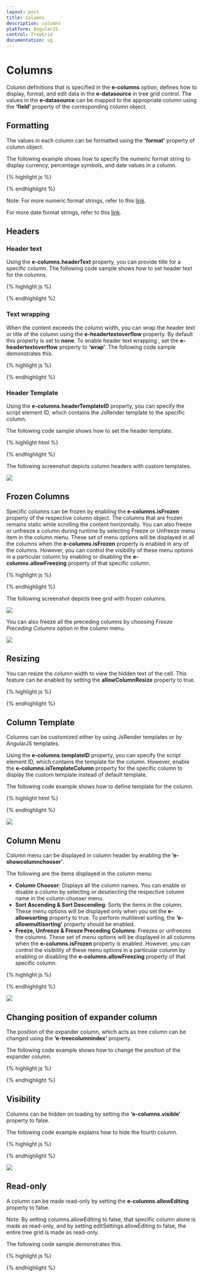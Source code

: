 ```yaml
---
layout: post
title: Columns
description: columns
platform: AngularJS
control: TreeGrid
documentation: ug
---
```


# Columns

Column definitions that is specified in the **e-columns** option, defines how to display, format, and edit data in the **e-datasource** in tree grid control. The values in the **e-datasource** can be mapped to the appropriate column using the **‘field’** property of the corresponding column object.                 

## Formatting

The values in each column can be formatted using the **‘format’** property of column object.                               

The following example shows how to specify the numeric format string to display currency, percentage symbols, and date values in a column.          

{% highlight js %}                    
                                                           
<!doctype html>
<body ng-controller="TreeGridCtrl">
    <!--Add  treegrid control here-->
    <div id="TreeGridContainer" ej-treegrid //... e-columns="columns">
    </div>
    <script>
    var columns = [{
            field: "Percentage",
            headerText: "Percentage",
            format: "{0:P0}"
        },
        {
            field: "Currency",
            headerText: "Currency",
            format: "{0:C2}"
        },
        {
            field: "startDate",
            headerText: "Start Date",
            format: "{0:MM/dd/yyyy}"
        },
        {
            field: "endDate",
            headerText: "End Date",
            format: "{0:MM/dd/yyyy hh:mm:ss}"
        }
    ]
    angular.module('listCtrl', ['ejangular'])
        .controller('TreeGridCtrl', function($scope) {
            //...
            $scope.columns = "columns";
        });
</script>
</body>

{% endhighlight %}

Note: For more numeric format strings, refer to this [link](https://msdn.microsoft.com/library/dwhawy9k(v=vs.100).aspx).

For more date format strings, refer to this [link](https://msdn.microsoft.com/library/az4se3k1(v=vs.100).aspx).                         
               
## Headers

### Header text

Using the **e-columns.headerText** property, you can provide title for a specific column. The following code sample shows how to set header text for the columns.

{% highlight js %}

<!doctype html>
<body ng-controller="TreeGridCtrl">
    <!--Add  treegrid control here-->
    <div id="TreeGridContainer" ej-treegrid //... e-columns="columns">
    </div>
    <script>
        var columns = [{
                field: "taskID",
                headerText: "Task Id"
            },
            {
                field: "taskName",
                headerText: "Task Name"
            },
            {
                field: "startDate",
                headerText: "Start Date"
            },
            {
                field: "endDate",
                headerText: "End Date"
            }
        ]
        angular.module('listCtrl', ['ejangular'])
            .controller('TreeGridCtrl', function($scope) {
                //...
                $scope.columns = "columns";
            });
    </script>
</body>

{% endhighlight %}

### Text wrapping

When the content exceeds the column width, you can wrap the header text or title of the column using the **e-headertextoverflow** property. By default this property is set to **none**. To enable header text wrapping , set the **e-headertextoverflow** property to **‘wrap’**. The following code sample demonstrates this.

{% highlight js %}

<!doctype html>
<body ng-controller="TreeGridCtrl">
    <!--Add  treegrid control here-->
    <div id="TreeGridContainer" ej-treegrid //... e-headertextoverflow="wrap">        
    </div>
</body>

{% endhighlight %}

### Header Template

Using the **e-columns.headerTemplateID** property, you can specify the script element ID, which contains the JsRender template to the specific column.

The following code sample shows how to set the header template.                 

{% highlight html %}

<body ng-controller="TreeGridCtrl">
    <script type="text/x-jsrender" id="resource">
        <div>
            <div class="name">
                <img src="13.4.0.53/themes/web/images/treegrid/icon-03.png" width="20" height="20" />
            </div>
            <div style="position:relative; top:3px;">
                Resources
            </div>
        </div>
    </script>
    <script type="text/x-jsrender" id="projectName">
        <div>
            <div>
                <img src="13.4.0.53/themes/web/images/treegrid/icon-01.png" width="20" height="20" />
            </div>
            <div style="position:relative; top:3px;">
                Task Name
            </div>
        </div>
    </script>
    <!--Add  treegrid control here-->
    <div id="TreeGridContainer" ej-treegrid //... e-columns="columns">
    </div>
    <script>
        var columns = [{
            field: "taskName",
            editType: "stringedit",
            headerTemplateID: "#projectName"
        }, {
            field: "startDate",
            editType: "datepicker"
        }, {
            field: "resourceId",
            editType: "dropdownedit",
            dropdownData: projectResources,
            headerTemplateID: "#resource"
        }, {
            field: "progress",
            editType: "numericedit"
        }]
        angular.module('listCtrl', ['ejangular'])
            .controller('TreeGridCtrl', function($scope) {
                //...
                $scope.columns = "columns";
            });
    </script>
</body>
    

{% endhighlight %}

The following screenshot depicts column headers with custom templates.

![](Columns_images/Columns_img1.png)

## Frozen Columns

Specific columns can be frozen by enabling the **e-columns.isFrozen** property of the respective column object. The columns that are frozen remains static while scrolling the content horizontally. You can also freeze or unfreeze a column during runtime by selecting Freeze or Unfreeze menu item in the column menu. These set of menu options will be displayed in all the columns when the **e-columns.isFrozen** property is enabled in any of the columns. However, you can control the visibility of these menu options in a particular column by enabling or disabling the **e-columns.allowFreezing** property of that specific column.    

{% highlight js %} 

<body ng-controller="TreeGridCtrl">
    <!--Add  treegrid control here-->
    <div id="TreeGridContainer" ej-treegrid //... e-showcolumnchooser="true" e-columns="columns">
    </div>
    <script>
        var columns = [{
                field: "taskID",
                headerText: "ID",
                width: 60,
                isFrozen: true,
                allowFreezing: false
            },
            {
                field: "taskName",
                headerText: "Task Name",
                width: 200,
                isFrozen: true
            },
            {
                field: "startDate",
                headerText: "Start Date"
            },
            {
                field: "endDate",
                headerText: "End Date"
            },
            {
                field: "duration",
                headerText: "Duration"
            },
        ]
        angular.module('listCtrl', ['ejangular'])
            .controller('TreeGridCtrl', function($scope) {
                //...
                $scope.columns = "columns";
            });
    </script>
</body>

{% endhighlight %}

The following screenshot depicts tree grid with frozen columns.

![](Columns_images/Columns_img2.png)

You can also freeze all the preceding columns by choosing *Freeze Preceding Columns* option in the column menu.               

![](Columns_images/Columns_img3.png)

## Resizing

You can resize the column width to view the hidden text of the cell. This feature can be enabled by setting the **allowColumnResize** property to true.

{% highlight js %}

<body ng-controller="TreeGridCtrl">
    <!--Add  treegrid control here-->
    <div id="TreeGridContainer" ej-treegrid //... e-allowcolumnresize="true">
    </div>
</body>

{% endhighlight %}

## Column Template

Columns can be customized either by using JsRender templates or by AngularJS templates.

Using the **e-columns.templateID** property, you can specify the script element ID, which contains the template for the column. However, enable the **e-columns.isTemplateColumn** property for the specific column to display the custom template instead of default template.

The following code example shows how to define template for the column.

{% highlight html %}

<body ng-controller="TreeGridCtrl">
    <!--Add  TreeGrid control here-->
    <div id="TreeGridContainer" ej-treegrid //... e-rowheight="50" e-columns="columns">
    </div>
    <script>
        var columns = [{
                field: "taskID",
                headerText: "Task Id",
                width: "45"
            },
            {
                field: "taskName",
                headerText: "Task Name"
            },
            {
                headerText: "Resource",
                isTemplateColumn: true,
                templateID: "columnTemplate",
                textAlign: "center"
            },
            {
                field: "resourceNames",
                headerText: "Resource Name"
            },
        ]
        angular.module('listCtrl', ['ejangular'])
            .controller('TreeGridCtrl', function($scope) {
                //...
                $scope.columns = "columns";
            });
    </script>
</body>

{% endhighlight %}

![](Columns_images/Columns_img4.png)

## Column Menu

Column menu can be displayed in column header by enabling the **‘e-showcolumnchooser’**.

The following are the items displayed in the column menu:

* **Column Chooser**: Displays all the column names. You can enable or disable a column by selecting or deselecting the respective column name in the column chooser menu.
* **Sort Ascending & Sort Descending**: Sorts the items in the column. These menu options will be displayed only when you set the **e-allowsorting** property to true. To perform multilevel sorting, the **‘e-allowmultisorting’** property should be enabled.               
* **Freeze, Unfreeze & Freeze Preceding Columns**: Freezes or unfreezes the columns. These set of menu options will be displayed in all columns when the **e-columns.isFrozen** property is enabled. However, you can control the visibility of these menu options in a particular column by enabling or disabling the **e-columns.allowFreezing** property of that specific column.                         

{% highlight js %}

<body ng-controller="TreeGridCtrl">                  
    <!--Add  TreeGrid control here-->
    <div id="TreeGridContainer" ej-treegrid 
    //... 
    e-showcolumnchooser="true" 
    e-allowsorting= "true" 
    e-allowmultisorting= "true" 
    e-columns="columns">
    </div>
    <script>
        var columns = [
            // ...  
            {
                field: "duration",
                headerText: "Duration",
                visible: false
            }
            // ...  
        ]
        angular.module('listCtrl', ['ejangular'])
            .controller('TreeGridCtrl', function($scope) {
                //...
                $scope.columns = "columns";
            });
    </script>
</body>

{% endhighlight %}

![](Columns_images/Columns_img5.png)

## Changing position of expander column

The position of the expander column, which acts as tree column can be changed using the **‘e-treecolumnindex’** property.

The following code example shows how to change the position of the expander column.

{% highlight js %}

<body ng-controller="TreeGridCtrl">
    <!--Add  treegrid control here-->
    <div id="TreeGridContainer" ej-treegrid //... e-treecolumnindex="2">
    </div>
</body>

{% endhighlight %}

## Visibility

Columns can be hidden on loading by setting the **‘e-columns.visible’** property to false.

The following code example explains how to hide the fourth column.

{% highlight js %}

<body ng-controller="TreeGridCtrl">
    <!--Add  TreeGrid control here-->
    <div id="TreeGridContainer" ej-treegrid //... e-columns="columns">
    </div>
    <script>
        var columns = [{
                field: "taskID",
                headerText: "Task Id",
                width: "45"
            },
            {
                field: "taskName",
                headerText: "Task Name"
            },
            {
                field: "startDate",
                headerText: "Start Date"
            },
            {
                field: "endDate",
                headerText: "End Date",
                visible: false
            },
            {
                field: "progress",
                headerText: "Progress"
            }
        ]
        angular.module('listCtrl', ['ejangular'])
            .controller('TreeGridCtrl', function($scope) {
                //...
                $scope.columns = "columns";
            });
    </script>
</body>

{% endhighlight %}

![](Columns_images/Columns_img6.png)

## Read-only

A column can be made read-only by setting the **e-columns.allowEditing** property to false.      

Note: By setting columns.allowEditing to false, that specific column alone is made as read-only, and by setting editSettings.allowEditing to false, the entire tree grid is made as read-only.

The following code sample demonstrates this.        

{% highlight js %}

<body ng-controller="TreeGridCtrl">
   <!--Add  TreeGrid control here-->
   <div id="TreeGridContainer" ej-treegrid //... e-columns="columns">
   </div>
   <script>
      var columns = [{
              field: "taskID",
              headerText: "Task Id"
          },
          {
              field: "taskName",
              headerText: "Task Name",
              allowEditing: false
          },
          {
              field: "startDate",
              headerText: "Start Date"
          },
          {
              field: "endDate",
              headerText: "End Date"
          }
      ]
      angular.module('listCtrl', ['ejangular'])
          .controller('TreeGridCtrl', function($scope) {
              //...
              $scope.columns = "columns";
          });
   </script>
</body>

{% endhighlight %}